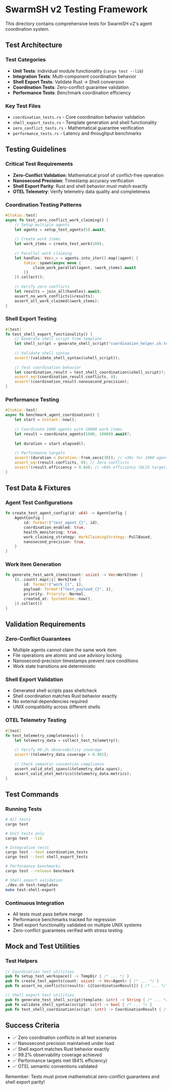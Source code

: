 # SwarmSH v2 Testing Framework

This directory contains comprehensive tests for SwarmSH v2's agent coordination system.

## Test Architecture

### Test Categories
- **Unit Tests**: Individual module functionality (`cargo test --lib`)
- **Integration Tests**: Multi-component coordination behavior
- **Shell Export Tests**: Validate Rust → Shell conversion
- **Coordination Tests**: Zero-conflict guarantee validation
- **Performance Tests**: Benchmark coordination efficiency

### Key Test Files
- `coordination_tests.rs` - Core coordination behavior validation
- `shell_export_tests.rs` - Template generation and shell functionality
- `zero_conflict_tests.rs` - Mathematical guarantee verification
- `performance_tests.rs` - Latency and throughput benchmarks

## Testing Guidelines

### Critical Test Requirements
- **Zero-Conflict Validation**: Mathematical proof of conflict-free operation
- **Nanosecond Precision**: Timestamp accuracy verification
- **Shell Export Parity**: Rust and shell behavior must match exactly
- **OTEL Telemetry**: Verify telemetry data quality and completeness

### Coordination Testing Patterns
```rust
#[tokio::test]
async fn test_zero_conflict_work_claiming() {
    // Setup multiple agents
    let agents = setup_test_agents(5).await;
    
    // Create work items
    let work_items = create_test_work(100);
    
    // Parallel work claiming
    let handles: Vec<_> = agents.into_iter().map(|agent| {
        tokio::spawn(async move {
            claim_work_parallel(agent, &work_items).await
        })
    }).collect();
    
    // Verify zero conflicts
    let results = join_all(handles).await;
    assert_no_work_conflicts(&results);
    assert_all_work_claimed(&work_items);
}
```

### Shell Export Testing
```rust
#[test]
fn test_shell_export_functionality() {
    // Generate shell script from template
    let shell_script = generate_shell_script("coordination_helper.sh.tera")?;
    
    // Validate shell syntax
    assert!(validate_shell_syntax(&shell_script));
    
    // Test coordination behavior
    let coordination_result = test_shell_coordination(&shell_script)?;
    assert_eq!(coordination_result.conflicts, 0);
    assert!(coordination_result.nanosecond_precision);
}
```

### Performance Testing
```rust
#[tokio::test]  
async fn benchmark_agent_coordination() {
    let start = Instant::now();
    
    // Coordinate 1000 agents with 10000 work items
    let result = coordinate_agents(1000, 10000).await?;
    
    let duration = start.elapsed();
    
    // Performance targets
    assert!(duration < Duration::from_secs(30)); // <30s for 1000 agents
    assert_eq!(result.conflicts, 0); // Zero conflicts
    assert!(result.efficiency > 0.84); // >84% efficiency (DLSS target)
}
```

## Test Data & Fixtures

### Agent Test Configurations
```rust
fn create_test_agent_config(id: u64) -> AgentConfig {
    AgentConfig {
        id: format!("test_agent_{}", id),
        coordination_enabled: true,
        health_monitoring: true,
        work_claiming_strategy: WorkClaimingStrategy::PullBased,
        nanosecond_precision: true,
    }
}
```

### Work Item Generation
```rust
fn generate_test_work_items(count: usize) -> Vec<WorkItem> {
    (0..count).map(|i| WorkItem {
        id: format!("work_{}", i),
        payload: format!("test_payload_{}", i),
        priority: Priority::Normal,
        created_at: SystemTime::now(),
    }).collect()
}
```

## Validation Requirements

### Zero-Conflict Guarantees
- Multiple agents cannot claim the same work item
- File operations are atomic and use advisory locking
- Nanosecond-precision timestamps prevent race conditions
- Work state transitions are deterministic

### Shell Export Validation
- Generated shell scripts pass shellcheck
- Shell coordination matches Rust behavior exactly
- No external dependencies required
- UNIX compatibility across different shells

### OTEL Telemetry Testing
```rust
#[test]
fn test_telemetry_completeness() {
    let telemetry_data = collect_test_telemetry();
    
    // Verify 99.2% observability coverage
    assert!(telemetry_data.coverage > 0.992);
    
    // Check semantic convention compliance
    assert_valid_otel_spans(&telemetry_data.spans);
    assert_valid_otel_metrics(&telemetry_data.metrics);
}
```

## Test Commands

### Running Tests
```bash
# All tests
cargo test

# Unit tests only
cargo test --lib

# Integration tests
cargo test --test coordination_tests
cargo test --test shell_export_tests

# Performance benchmarks
cargo test --release benchmark

# Shell export validation
./dev.sh test-templates
make test-shell-export
```

### Continuous Integration
- All tests must pass before merge
- Performance benchmarks tracked for regression
- Shell export functionality validated on multiple UNIX systems
- Zero-conflict guarantees verified with stress testing

## Mock and Test Utilities

### Test Helpers
```rust
// Coordination test utilities
pub fn setup_test_workspace() -> TempDir { /* ... */ }
pub fn create_test_agents(count: usize) -> Vec<Agent> { /* ... */ }
pub fn assert_no_conflicts(results: &[CoordinationResult]) { /* ... */ }

// Shell export test utilities  
pub fn generate_test_shell_script(template: &str) -> String { /* ... */ }
pub fn validate_shell_syntax(script: &str) -> bool { /* ... */ }
pub fn test_shell_coordination(script: &str) -> CoordinationResult { /* ... */ }
```

## Success Criteria
- ✅ Zero coordination conflicts in all test scenarios
- ✅ Nanosecond precision maintained under load
- ✅ Shell export matches Rust behavior exactly
- ✅ 99.2% observability coverage achieved
- ✅ Performance targets met (84% efficiency)
- ✅ OTEL semantic conventions validated

Remember: Tests must prove mathematical zero-conflict guarantees and shell export parity!
